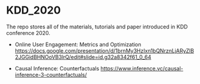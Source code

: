 # KDD_2020

The repo stores all of the materials, tutorials and paper introduced in KDD conference 2020.

- Online User Engagement: Metrics and Optimization
https://docs.google.com/presentation/d/1brnMy3HzIxn1bQNrznLjARyZlB2JGGidBHNOoVB3lrQ/edit#slide=id.g32a8342f61_0_64

- Causal Inference: Counterfactuals
https://www.inference.vc/causal-inference-3-counterfactuals/


